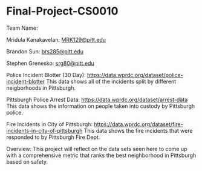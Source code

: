 # Final-Project-CS0010

Team Name: 

Mridula Kanakavelan: MRK129@pitt.edu

Brandon Sun: brs285@pitt.edu

Stephen Grenesko: srg80@pitt.edu


Police Incident Blotter (30 Day): https://data.wprdc.org/dataset/police-incident-blotter
This data shows all of the incidents split by different neigborhoods in Pittsburgh. 

Pittsburgh Police Arrest Data: https://data.wprdc.org/dataset/arrest-data
This data shows the information on people taken into custody by Pittsburgh police. 

Fire Incidents in City of Pittsburgh: https://data.wprdc.org/dataset/fire-incidents-in-city-of-pittsburgh
This data shows the fire incidents that were responded to by Pittsburgh Fire Dept. 

Overview: This project will reflect on the data sets seen here to come up with a comprehensive metric that ranks the best neighborhood in Pittsburgh based on safety. 